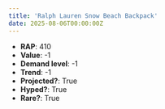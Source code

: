 ```yaml
---
title: 'Ralph Lauren Snow Beach Backpack'
date: 2025-08-06T00:00:00Z
---
```

- **RAP**: 410
- **Value**: -1
- **Demand level**: -1
- **Trend**: -1
- **Projected?**: True
- **Hyped?**: True
- **Rare?**: True
